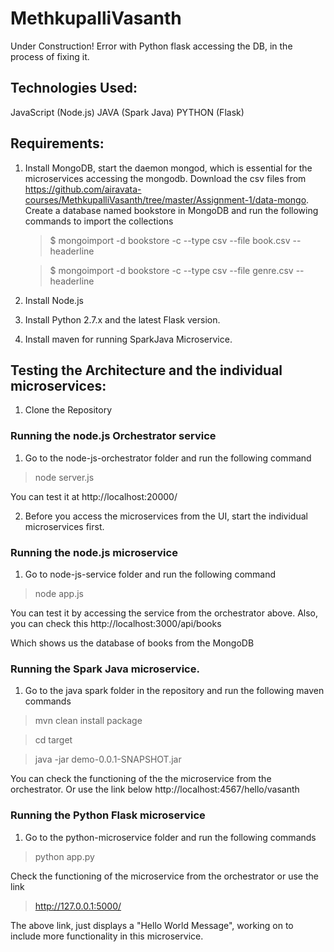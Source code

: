 # MethkupalliVasanth
 
Under Construction! Error with Python flask accessing the DB, in the process of fixing it.

## Technologies Used:

JavaScript (Node.js)
JAVA (Spark Java)
PYTHON (Flask)

## Requirements:

1. Install MongoDB, start the daemon mongod, which is essential for the microservices accessing the mongodb. Download the csv files from https://github.com/airavata-courses/MethkupalliVasanth/tree/master/Assignment-1/data-mongo. 
   Create a database named bookstore in MongoDB and run the following commands to import the collections
   > $ mongoimport -d bookstore -c  --type csv --file book.csv --headerline
   
   
   > $ mongoimport -d bookstore -c  --type csv --file genre.csv --headerline
 
2. Install Node.js
3. Install Python 2.7.x and the latest Flask version.
4. Install maven for running SparkJava Microservice.

## Testing the Architecture and the individual microservices:

1. Clone the Repository 

### Running the node.js Orchestrator service
1. Go to the node-js-orchestrator folder and run the following command
> node server.js

You can test it at http://localhost:20000/

2. Before you access the microservices from the UI, start the individual microservices first.

### Running the node.js microservice
1. Go to node-js-service folder and run the following command

> node app.js

You can test it by accessing the service from the orchestrator above.
Also, you can check this http://localhost:3000/api/books

Which shows us the database of books from the MongoDB

### Running the Spark Java microservice.

1. Go to the java spark folder in the repository and run the following maven commands
> mvn clean install package

> cd target

> java -jar demo-0.0.1-SNAPSHOT.jar

You can check the functioning of the the microservice from the orchestrator. Or use the link below
http://localhost:4567/hello/vasanth

### Running the Python Flask microservice
1. Go to the python-microservice folder and run the following commands

> python app.py

Check the functioning of the microservice from the orchestrator or use the link 

> http://127.0.0.1:5000/ 

The above link, just displays a "Hello World Message", working on to include more functionality in this microservice.
